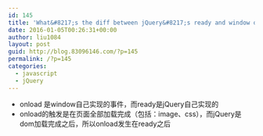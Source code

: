 ```yaml
---
id: 145
title: 'What&#8217;s the diff between jQuery&#8217;s ready and window onload?'
date: 2016-01-05T00:26:31+00:00
author: liu1084
layout: post
guid: http://blog.83096146.com/?p=145
permalink: /?p=145
categories:
  - javascript
  - jQuery
---
```

  * onload 是window自己实现的事件，而ready是jQuery自己实现的
  * onload的触发是在页面全部加载完成（包括：image、css），而jQuery是dom加载完成之后，所以onload发生在ready之后